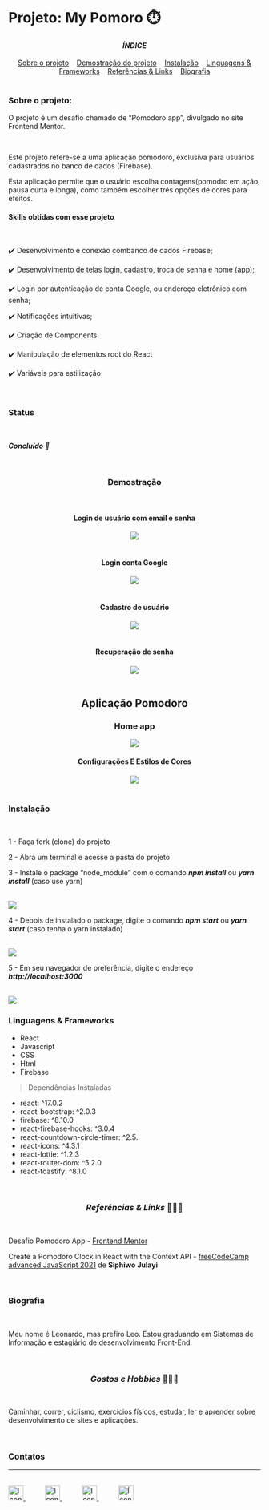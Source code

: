 <h1>Projeto: My Pomoro ⏱️</h1>

<div align=center>
    <em><strong>ÍNDICE</strong></em>
</div>

<br>
 
<div align=center>
    <a href="#sobre" align=center>Sobre o projeto</a>&nbsp;&nbsp;&nbsp;
    <a href="#demostracao" align=center>Demostração do projeto</a>&nbsp;&nbsp;&nbsp; 
    <a href="#instalacao" align=center>Instalação</a>&nbsp;&nbsp;&nbsp;
    <a href="#linguagens" align=center>Linguagens & Frameworks</a>&nbsp;&nbsp;&nbsp;
    <a href="#referencias" align=center>Referências & Links</a>&nbsp;&nbsp;&nbsp;
    <a href="#biografia" align=center>Biografia</a> 
</div>

<br>

<h3 id="sobre">Sobre o projeto:</h3>

<p>O projeto é um desafio chamado de “Pomodoro app”, divulgado no site Frontend Mentor.</p>

<br>

<p>Este projeto refere-se a uma aplicação pomodoro, exclusiva para usuários cadastrados no banco de dados (Firebase).</p>

<p>Esta aplicação permite que o usuário escolha contagens(pomodro em ação, pausa curta e longa), como também escolher três opções de cores para efeitos.</p>

<h4>Skills obtidas com esse projeto</h4>

<br>

✔️ Desenvolvimento e conexão combanco de dados Firebase;

✔️ Desenvolvimento de telas login, cadastro, troca de senha e home (app);

✔️ Login por autenticação de conta Google, ou endereço eletrônico com senha;

✔️ Notificações intuitivas;

✔️ Criação de Components

✔️ Manipulação de elementos root do React

✔️ Variáveis para estilização

<br>

<h3 id="status">Status</h3><br>

**_Concluído 🚀_**

<br>

<div align=center>
    <h3 id="demostracao">Demostração</h3>
    <br>
    <h4>Login de usuário com email e senha<h4>
    <img src="project-assets/login.png">
    <br><br>
    <h4>Login conta Google<h4>
    <img src="project-assets/google-aut.png">
    <br><br>
    <h4>Cadastro de usuário<h4>
    <img src="project-assets/cadastro.png">
    <br><br>
     <h4>Recuperação de senha<h4>
    <img src="project-assets/recuperacao-senha.png">
    <br><br>
    <h2> Aplicação Pomodoro </h2>
    <h3> Home app </h3>
    <img src="project-assets/pomodoro.png">
     <h4>Configurações E Estilos de Cores<h4>
    <img src="project-assets/configuracoes.png">
    <br><br>
</div>

<h3 id="instalacao">Instalação</h3>

<br>

1 - Faça fork (clone) do projeto

2 - Abra um terminal e acesse a pasta do projeto

3 - Instale o package “node_module” com o comando **_npm install_** ou **_yarn install_** (caso use yarn)

<br>

<img src="project-assets/npm-install.png">

<br>

4 - Depois de instalado o package, digite o comando **_npm start_** ou **_yarn start_** (caso tenha o yarn instalado)

<br>

<img src="project-assets/npm-start.png">

<br>

5 - Em seu navegador de preferência, digite o endereço **_http://localhost:3000_**

<br>

<img src="project-assets/localhost.png">

<br>

<h3 id=linguagens>Linguagens & Frameworks</h3>

* React 
* Javascript
* CSS
* Html
* Firebase


> Dependências Instaladas 

- react: ^17.0.2
- react-bootstrap: ^2.0.3
- firebase: ^8.10.0
- react-firebase-hooks: ^3.0.4
- react-countdown-circle-timer: ^2.5.
- react-icons: ^4.3.1
- react-lottie: ^1.2.3
- react-router-dom: ^5.2.0
- react-toastify: ^8.1.0

<br>



<h3 align=center id="referencias"><i>Referências & Links </i>📖🙋‍♂️</h3><br>

Desafio Pomodoro App - [Frontend Mentor](https://www.frontendmentor.io/challenges/pomodoro-app-KBFnycJ6G)

Create a Pomodoro Clock in React with the Context API - [freeCodeCamp advanced JavaScript 2021](https://youtu.be/0PnSEPm2UKY) de **Siphiwo Julayi**

<br>

<h3 id="autor">Biografia</h3><br>

<p> Meu nome é Leonardo, mas prefiro Leo. Estou graduando em Sistemas de Informação e estagiário de desenvolvimento Front-End.</p><br>

<h3 align=center><i>Gostos e Hobbies </i>📖🙋‍♂️</h3><br>

Caminhar, correr, ciclismo, exercícios físicos, estudar, ler e aprender sobre desenvolvimento de sites e aplicações.</p><br>

<div>
    <h3><strong>Contatos</strong></h3><hr><br>    
    <a href="https://api.whatsapp.com/send?l=pt-BR&phone=5585988511269&text=Prazer%2C%20sou%20Leonardo%20Ara%C3%BAjo%2C%20mas%20gosto%20de%20ser%20chamado%20por%20Leo.%0ASou%20universit%C3%A1rio%20de%20Sistemas%20de%20Informa%C3%A7%C3%A3o%2C%0A%0AComo%20posso%20ajudar%3F">
        <img  src="https://i.imgur.com/YyLyMPi.png" height="30em" title="Icone do Whatssap">
    </a>
    &nbsp;&nbsp;&nbsp;&nbsp;&nbsp;&nbsp;&nbsp;&nbsp;&nbsp;
     <a href="mailto:araujoleonardo310@gmail.com">
        <img src="https://i.imgur.com/tLI3d6L.png" height="30em" title="Icone do Gmail">
    </a>
    &nbsp;&nbsp;&nbsp;&nbsp;&nbsp;&nbsp;&nbsp;&nbsp;&nbsp;
    <a href="https://github.com/araujoleonardo310">
        <img  src="https://i.imgur.com/LpVinhs.png" height="30em" title="Icon do GitHub">
    </a>   
    &nbsp;&nbsp;&nbsp;&nbsp;&nbsp;&nbsp;&nbsp;&nbsp;&nbsp;
    <a href="https://www.linkedin.com/in/leonardoaraujo310/">
        <img src="https://i.imgur.com/HlqBmV8.png" height="30em" title="Ícone do LinkedIn">
    </a>
</div>
